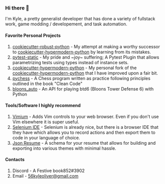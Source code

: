 
### Hi there 👋

I'm Kyle, a pretty generalist developer that has done a variety of fullstack work, game modding / developement, and task automation.

#### Favorite Personal Projects
1. [cookiecutter-robust-python](https://github.com/56kyle/cookiecutter-robust-python) - My attempt at making a worthy successor to [cookiecutter-hypermodern-python](https://github.com/cjolowicz/cookiecutter-hypermodern-python) by learning from its mistakes.
2. [pytest-static](https://github.com/56kyle/pytest-static) - My pride and ~joy~ suffering; A Pytest Plugin that allows parametrizing tests using types instead of instance sets.
3. [cookiecutter-hypermodern-python](https://github.com/56kyle/cookiecutter-hypermodern-python) - My personal fork of the [cookiecutter-hypermodern-python](https://github.com/cjolowicz/cookiecutter-hypermodern-python) that I have improved upon a fair bit.
4. [pychess](https://github.com/56kyle/pychess) - A Chess program written as practice following principles outlined in the book "Clean Code"
5. [bloons_auto](https://github.com/56kyle/bloons_auto) - An API for playing btd6 (Bloons Tower Defense 6) with Python

#### Tools/Software I highly recommend
1. [Vimium](https://chrome.google.com/webstore/detail/vimium/dbepggeogbaibhgnhhndojpepiihcmeb) - Adds Vim controls to your web browser. Even if you don't use Vim elsewhere it is super useful.
2. [Selenium IDE](https://www.selenium.dev/selenium-ide/) - Selenium is already nice, but there is a browser IDE that they have which allows you to record actions and then export them to code in your language of choice.
3. [Json Resume](https://jsonresume.org/getting-started/) - A schema for your resume that allows for building and exporting into various themes with minimal hassle.

#### Contacts
1. Discord - A Festive book852#3902
2. Email - 56kyleoliver@gmail.com

